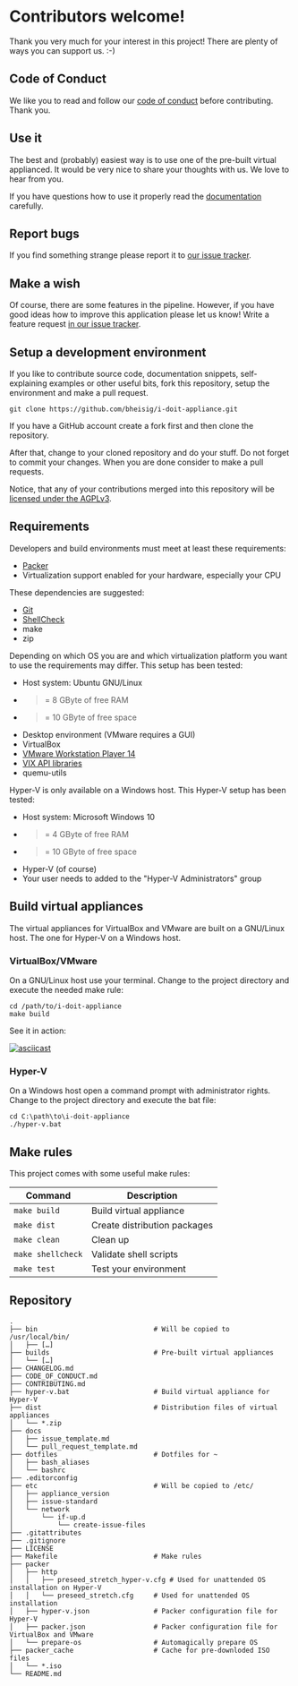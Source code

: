 #   Contributors welcome!

Thank you very much for your interest in this project! There are plenty of ways you can support us. :-)


##  Code of Conduct

We like you to read and follow our [code of conduct](CODE_OF_CONDUCT.md) before contributing. Thank you.


##  Use it

The best and (probably) easiest way is to use one of the pre-built virtual applianced. It would be very nice to share your thoughts with us. We love to hear from you.

If you have questions how to use it properly read the [documentation](README.md) carefully.


##  Report bugs

If you find something strange please report it to [our issue tracker](https://github.com/bheisig/i-doit-appliance/issues).


##  Make a wish

Of course, there are some features in the pipeline. However, if you have good ideas how to improve this application please let us know! Write a feature request [in our issue tracker](https://github.com/bheisig/i-doit-appliance/issues).


##  Setup a development environment

If you like to contribute source code, documentation snippets, self-explaining examples or other useful bits, fork this repository, setup the environment and make a pull request.

~~~ {.bash}
git clone https://github.com/bheisig/i-doit-appliance.git
~~~

If you have a GitHub account create a fork first and then clone the repository.

After that, change to your cloned repository and do your stuff. Do not forget to commit your changes. When you are done consider to make a pull requests.

Notice, that any of your contributions merged into this repository will be [licensed under the AGPLv3](LICENSE).


##  Requirements

Developers and build environments must meet at least these requirements:

*   [Packer](https://www.packer.io/)
*   Virtualization support enabled for your hardware, especially your CPU

These dependencies are suggested:

*   [Git](https://git-scm.com/)
*   [ShellCheck](https://www.shellcheck.net/)
*   make
*   zip

Depending on which OS you are and which virtualization platform you want to use the requirements may differ. This setup has been tested:

*   Host system: Ubuntu GNU/Linux
*   >= 8 GByte of free RAM
*   >= 10 GByte of free space
*   Desktop environment (VMware requires a GUI)
*   VirtualBox
*   [VMware Workstation Player 14](https://my.vmware.com/de/web/vmware/free#desktop_end_user_computing/vmware_workstation_player/14_0|PLAYER-1411|product_downloads)
*   [VIX API libraries](https://www.vmware.com/support/developer/vix-api/)
*   quemu-utils

Hyper-V is only available on a Windows host. This Hyper-V setup has been tested:

*   Host system: Microsoft Windows 10
*   >= 4 GByte of free RAM
*   >= 10 GByte of free space
*   Hyper-V (of course)
*   Your user needs to added to the "Hyper-V Administrators" group


##  Build virtual appliances

The virtual appliances for VirtualBox and VMware are built on a GNU/Linux host. The one for Hyper-V on a Windows host.


### VirtualBox/VMware

On a GNU/Linux host use your terminal. Change to the project directory and execute the needed make rule:

~~~ {.bash}
cd /path/to/i-doit-appliance
make build
~~~

See it in action:

[![asciicast](https://asciinema.org/a/14.png)](https://asciinema.org/a/BWQW0oJljW4w9xqMr41lV6ixt?autoplay=1&speed=10)


### Hyper-V

On a Windows host open a command prompt with administrator rights. Change to the project directory and execute the bat file:

~~~
cd C:\path\to\i-doit-appliance
./hyper-v.bat
~~~


##  Make rules

This project comes with some useful make rules:

| Command               | Description                                   |
| --------------------- | --------------------------------------------- |
| `make build`          | Build virtual appliance                       |
| `make dist`           | Create distribution packages                  |
| `make clean`          | Clean up                                      |
| `make shellcheck`     | Validate shell scripts                        |
| `make test`           | Test your environment                         |


##  Repository

~~~ {.bash}
.
├── bin                             # Will be copied to /usr/local/bin/
│   ├── […]
├── builds                          # Pre-built virtual appliances
│   └── […]
├── CHANGELOG.md
├── CODE_OF_CONDUCT.md
├── CONTRIBUTING.md
├── hyper-v.bat                     # Build virtual appliance for Hyper-V
├── dist                            # Distribution files of virtual appliances
│   └── *.zip
├── docs
│   ├── issue_template.md
│   └── pull_request_template.md
├── dotfiles                        # Dotfiles for ~
│   ├── bash_aliases
│   └── bashrc
├── .editorconfig
├── etc                             # Will be copied to /etc/
│   ├── appliance_version
│   ├── issue-standard
│   └── network
│       └── if-up.d
│           └── create-issue-files
├── .gitattributes
├── .gitignore
├── LICENSE
├── Makefile                        # Make rules
├── packer
│   ├── http
│   │   ├── preseed_stretch_hyper-v.cfg # Used for unattended OS installation on Hyper-V
│   │   └── preseed_stretch.cfg     # Used for unattended OS installation
│   ├── hyper-v.json                # Packer configuration file for Hyper-V
│   ├── packer.json                 # Packer configuration file for VirtualBox and VMware
│   └── prepare-os                  # Automagically prepare OS
├── packer_cache                    # Cache for pre-downloded ISO files
│   └── *.iso
└── README.md
~~~
